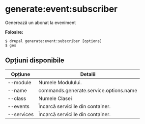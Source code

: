 # generate:event:subscriber
Generează un abonat la eveniment

**Folosire:**
```
$ drupal generate:event:subscriber [options]
$ ges  
```

## Opțiuni disponibile
Opțiune | Detalii
-------|-------------
--module | Numele Modulului.
--name | commands.generate.service.options.name
--class | Numele Clasei
--events | Încarcă serviciile din container.
--services | Încarcă serviciile din container.
